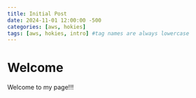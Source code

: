 ```yaml
---
title: Initial Post
date: 2024-11-01 12:00:00 -500
categories: [aws, hokies]
tags: [aws, hokies, intro] #tag names are always lowercase
---
```


# Welcome 

Welcome to my page!!!